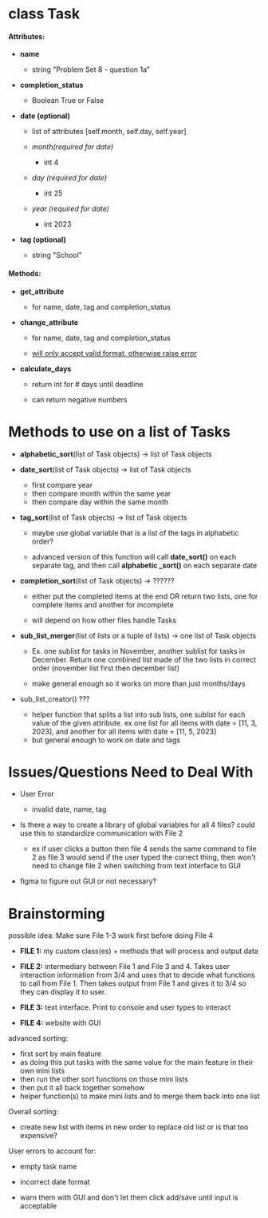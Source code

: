 # class Task

#### Attributes:

* **name**
  
  * string "Problem Set 8 - question 1a"

* **completion_status**
  
  * Boolean True or False

* **date (optional)**
  
  * list of attributes [self.month, self.day, self.year]
  
  * *month(required for date)*
    
    * int 4
  
  * *day (required for date)*
    
    * int 25
  
  * *year (required for date)*
    
    * int 2023

* **tag (optional)**
  
  * string "School"

#### Methods:

* **get_attribute**
  
  * for name, date, tag and completion_status

* **change_attribute**
  
  * for name, date, tag and completion_status
  
  * <u>will only accept valid format, otherwise raise error</u>

* **calculate_days**
  
  * return int for # days until deadline
  
  * can return negative numbers

# Methods to use on a list of Tasks

- **alphabetic_sort**(list of Task objects) -> list of Task objects

- **date_sort**(list of Task objects) -> list of Task objects
  
  - first compare year
  - then compare month within the same year
  - then compare day within the same month

- **tag_sort**(list of Task objects) -> list of Task objects
  
  - maybe use global variable that is a list of the tags in alphabetic order?
  
  - advanced version of this function will call **date_sort()** on each separate tag, and then call **alphabetic _sort()** on each separate date

- **completion_sort**(list of Task objects) -> ??????
  
  - either put the completed items at the end OR return two lists, one for complete items and another for incomplete
  
  - will depend on how other files handle Tasks

- **sub_list_merger**(list of lists or a tuple of lists) -> one list of Task objects
  
  - Ex. one sublist for tasks in November, another sublist for tasks in December. Return one combined list made of the two lists in correct order (november list first then december list)
  
  - make general enough so it works on more than just months/days

- sub_list_creator() ???
  
  - helper function that splits a list into sub lists, one sublist for each value of the given attribute. ex one list for all items with date = [11, 3, 2023], and another for all items with date = [11, 5, 2023]
  - but general enough to work on date and tags

# Issues/Questions Need to Deal With

* User Error
  
  * invalid date, name, tag

* Is there a way to create a library of global variables for all 4 files? could use this to standardize communication with File 2
  
  - ex if user clicks a button then file 4 sends the same command to file 2 as file 3 would send if the user typed the correct thing, then won't need to change file 2 when switching from text interface to GUI

* figma to figure out GUI or not necessary?

# Brainstorming

possible idea: Make sure File 1-3 work first before doing File 4

* **FILE 1:** my custom class(es) + methods that will process and output data

* **FILE 2:** intermediary between File 1 and File 3 and 4. Takes user interaction information from 3/4 and uses that to decide what functions to call from File 1. Then takes output from File 1 and gives it to 3/4 so they can display it to user.

* **FILE 3:** text interface. Print to console and user types to interact

* **FILE 4:** website with GUI

advanced sorting:

* first sort by main feature
* as doing this put tasks with the same value for the main feature in their own mini lists
* then run the other sort functions on those mini lists
* then put it all back together somehow
* helper function(s) to make mini lists and to merge them back into one list

Overall sorting:

* create new list with items in new order to replace old list or is that too expensive?

User errors to account for:

* empty task name

* incorrect date format

* warn them with GUI and don't let them click add/save until input is acceptable
